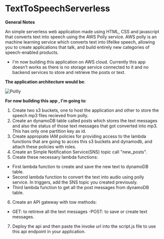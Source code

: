 # TextToSpeechServerless

**General Notes**

An simple serverless web application made using HTML, CSS and javascript that converts text into speech using the AWS Polly service. AWS polly is an machine learning service which converts text into lifelike speech, allowing you to create applications that talk, and build entirely new categories of speech-enabled products.

- I'm now building this application on AWS cloud. Currently this app doesn't works as there is no storage service connected to it and no backend services 
to store and retrieve the posts or text.

**The application architecture would be**:

![Pollly](https://user-images.githubusercontent.com/93663329/194707147-614f16d5-3e03-46ff-9311-3e54577d8940.png)

**For now building this app , I'm going to**:
1. Create two s3 buckets, one to host the application and other to store the speech mp3 files recieved from polly.
2. Create an dynamoDB table called posts which stores the text messages and also the status of those text messages that got converted into mp3. This has only one partition key as id.
3. Create appropiate IAM policies for providing access to the lambda functions that are going to acces this s3 buckets and dynamodb, and attach these policies with roles.
4. Create an Simple Notification Service(SNS) topic call "new_posts".
5. Create these necessary lambda functions:
  - First lambda function to create and save the new text to dynamoDB table.
  - Second lambda function to convert the text into audio using polly service. In triggers,  add the SNS topic you created previously.
  - Third lambda function to get all the post messages from dynamoDB table.
6. Create an API gateway with tow methods:
  - GET: to retireve all the text messages
  -POST: to save or create text messages.
7. Deploy the api and then paste the invoke url into the script.js file to use this api endpoint in your application.


